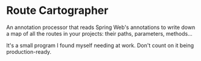 # Route Cartographer
An annotation processor that reads Spring Web's annotations to write down a map of all the routes in your projects: their paths, parameters, methods...

It's a small program I found myself needing at work. Don't count on it being production-ready.